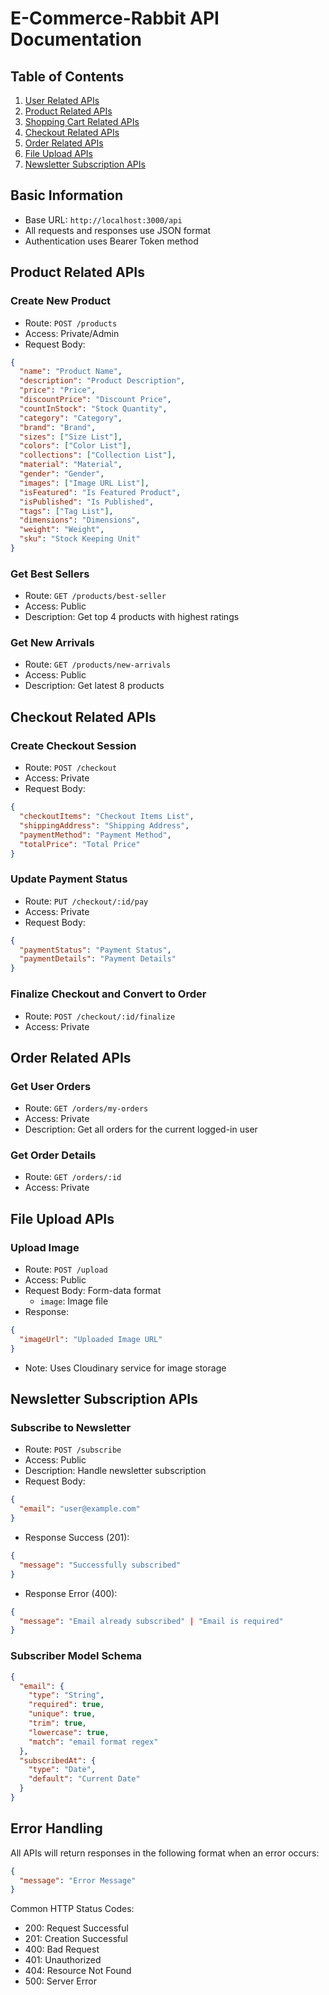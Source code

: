 # E-Commerce-Rabbit API Documentation

## Table of Contents

1. [User Related APIs](#user-related-apis)
2. [Product Related APIs](#product-related-apis)
3. [Shopping Cart Related APIs](#shopping-cart-related-apis)
4. [Checkout Related APIs](#checkout-related-apis)
5. [Order Related APIs](#order-related-apis)
6. [File Upload APIs](#file-upload-apis)
7. [Newsletter Subscription APIs](#newsletter-subscription-apis)

## Basic Information

- Base URL: `http://localhost:3000/api`
- All requests and responses use JSON format
- Authentication uses Bearer Token method

## Product Related APIs

### Create New Product

- Route: `POST /products`
- Access: Private/Admin
- Request Body:

```json
{
  "name": "Product Name",
  "description": "Product Description",
  "price": "Price",
  "discountPrice": "Discount Price",
  "countInStock": "Stock Quantity",
  "category": "Category",
  "brand": "Brand",
  "sizes": ["Size List"],
  "colors": ["Color List"],
  "collections": ["Collection List"],
  "material": "Material",
  "gender": "Gender",
  "images": ["Image URL List"],
  "isFeatured": "Is Featured Product",
  "isPublished": "Is Published",
  "tags": ["Tag List"],
  "dimensions": "Dimensions",
  "weight": "Weight",
  "sku": "Stock Keeping Unit"
}
```

### Get Best Sellers

- Route: `GET /products/best-seller`
- Access: Public
- Description: Get top 4 products with highest ratings

### Get New Arrivals

- Route: `GET /products/new-arrivals`
- Access: Public
- Description: Get latest 8 products

## Checkout Related APIs

### Create Checkout Session

- Route: `POST /checkout`
- Access: Private
- Request Body:

```json
{
  "checkoutItems": "Checkout Items List",
  "shippingAddress": "Shipping Address",
  "paymentMethod": "Payment Method",
  "totalPrice": "Total Price"
}
```

### Update Payment Status

- Route: `PUT /checkout/:id/pay`
- Access: Private
- Request Body:

```json
{
  "paymentStatus": "Payment Status",
  "paymentDetails": "Payment Details"
}
```

### Finalize Checkout and Convert to Order

- Route: `POST /checkout/:id/finalize`
- Access: Private

## Order Related APIs

### Get User Orders

- Route: `GET /orders/my-orders`
- Access: Private
- Description: Get all orders for the current logged-in user

### Get Order Details

- Route: `GET /orders/:id`
- Access: Private

## File Upload APIs

### Upload Image

- Route: `POST /upload`
- Access: Public
- Request Body: Form-data format
  - `image`: Image file
- Response:

```json
{
  "imageUrl": "Uploaded Image URL"
}
```

- Note: Uses Cloudinary service for image storage

## Newsletter Subscription APIs

### Subscribe to Newsletter

- Route: `POST /subscribe`
- Access: Public
- Description: Handle newsletter subscription
- Request Body:

```json
{
  "email": "user@example.com"
}
```

- Response Success (201):

```json
{
  "message": "Successfully subscribed"
}
```

- Response Error (400):

```json
{
  "message": "Email already subscribed" | "Email is required"
}
```

### Subscriber Model Schema

```json
{
  "email": {
    "type": "String",
    "required": true,
    "unique": true,
    "trim": true,
    "lowercase": true,
    "match": "email format regex"
  },
  "subscribedAt": {
    "type": "Date",
    "default": "Current Date"
  }
}
```

## Error Handling

All APIs will return responses in the following format when an error occurs:

```json
{
  "message": "Error Message"
}
```

Common HTTP Status Codes:

- 200: Request Successful
- 201: Creation Successful
- 400: Bad Request
- 401: Unauthorized
- 404: Resource Not Found
- 500: Server Error
